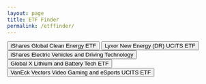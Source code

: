```yaml
---
layout: page
title: ETF Finder
permalink: /etffinder/
---
```


<div id="book-search-container">
    <div class='flexbox' id='buttons'>
        <button type="button" value='ICLN'>iShares Global Clean Energy ETF</button>
        <button type="button" value='NewEnergy'>Lyxor New Energy (DR) UCITS ETF</button>
        <button type="button" value='ECAR'>iShares Electric Vehicles and Driving Technology</button>
        <button type="button" value='GlobalXBattery'>Global X Lithium and Battery Tech ETF</button>
        <button type="button" value='UCTESPO'>VanEck Vectors Video Gaming and eSports UCITS ETF</button>
    </div>
    <div class='flexbox' id='holdings'></div>
</div>

<script src="/etffinder/table.js"></script>
<link rel="stylesheet" href="/etffinder/style.css" />